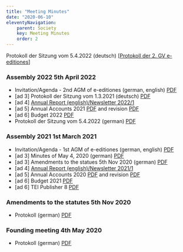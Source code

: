 ```yaml
---
title: "Meeting Minutes"
date: "2020-06-10"
eleventyNavigation:
    parent: Society
    key: Meeting Minutes
    order: 2
---
```


Protokoll der Sitzung vom 5.4.2022 (deutsch) \[[Protokoll der 2. GV e-editiones](/resources/2022/Protokoll-der-2.-GV-e-editiones-1.pdf "Protokoll der 2. GV e-editiones")\]

### Assembly 2022 5th April 2022

- Invitation/Agenda - 2nd AGM of e-editiones (german, english) [PDF](https://e-editiones.org/wp-content/uploads/2022/03/Invitation_Agenda_2ndAGM-e-editiones.pdf)
- [ad 3\] Protokoll der Sitzung vom 1.3.2021 (deutsch) [PDF](/resources/2022/20210301-meeting_minutes.pdf "20210301-meeting_minutes")
- [ad 4\] [Annual Report (english)/Newsletter 2022/1](/posts/newsletter-2022-1/)
- [ad 5\] Annual Accounts 2021 [PDF](/resources/2022/05a_Bilanz_Erfolgsrechung_2021.pdf) and revision [PDF](/resources/2022/05b_2021_Revisionsbericht_e-editiones.pdf)
- [ad 6\] Budget 2022 [PDF](/resources/2022/06_budget_e-editiones_2022.pdf)
- Protokoll der Sitzung vom 5.4.2022 (german) [PDF](/resources/2022/protokoll-der-2-gv-e-editiones/)

### Assembly 2021 1st March 2021

- Invitation/Agenda - 1st AGM of e-editiones (german, english) [PDF](/resources/202120/Einladung_Traktanden-1.-GV-e-editiones.pdf "Einladung_Traktanden 1. GV e-editiones")
- [ad 3\] Minutes of May 4, 2020 (german) [PDF](/resources/2020/20200504_PROT_Gruendungsversammlung_e-editiones-signed.pdf "20200504_PROT_Gruendungsversammlung_e-editiones-signed")
- [ad 3\] Amendments to the statues 5th Nov 2020 (german) [PDF](/resources/2020/20201101_Protokoll_Statutenaenderungen_signed.pdf "20201101_Protokoll_Statutenaenderungen_signed")
- [ad 4\] [Annual Report (english)/Newsletter 2021/1](/posts/newsletter-2021-1/)
- [ad 5\] Annual Accounts 2020 [PDF](/resources/2021/05a_Bilanz_Erfolgsrechnung_2020.pdf "05a_Bilanz_Erfolgsrechnung_2020") and revision [PDF](/resources/2021/05b_2020_Revisionsbericht_e-editiones.pdf "05b_2020_Revisionsbericht_e-editiones")
- [ad 6\] Budget 2021 [PDF](/resources/2021/04_budget_e-editiones_2021.pdf "04_budget_e-editiones_2021")
- [ad 6\] TEI Publisher 8 [PDF](/resources/2021/20200224_tei_publisher_8.pdf "20200224_tei_publisher_8")

### Amendments to the statutes 5th Nov 2020

- Protokoll (german) [PDF](/resources/2020/20201101_Protokoll_Statutenaenderungen_signed.pdf "20201101_Protokoll_Statutenaenderungen_signed")

### Founding meeting 4th May 2020

- Protokoll (german) [PDF](/resources/2020/20200504_PROT_Gruendungsversammlung_e-editiones-signed.pdf "20200504_PROT_Gruendungsversammlung_e-editiones-signed")
